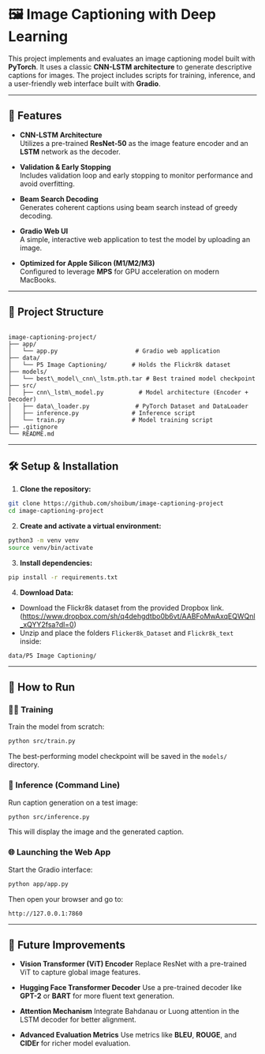 # 🖼️ Image Captioning with Deep Learning

This project implements and evaluates an image captioning model built with **PyTorch**. It uses a classic **CNN-LSTM architecture** to generate descriptive captions for images. The project includes scripts for training, inference, and a user-friendly web interface built with **Gradio**.

---

## 🚀 Features

- **CNN-LSTM Architecture**  
  Utilizes a pre-trained **ResNet-50** as the image feature encoder and an **LSTM** network as the decoder.

- **Validation & Early Stopping**  
  Includes validation loop and early stopping to monitor performance and avoid overfitting.

- **Beam Search Decoding**  
  Generates coherent captions using beam search instead of greedy decoding.

- **Gradio Web UI**  
  A simple, interactive web application to test the model by uploading an image.

- **Optimized for Apple Silicon (M1/M2/M3)**  
  Configured to leverage **MPS** for GPU acceleration on modern MacBooks.

---

## 📁 Project Structure

```

image-captioning-project/
├── app/
│   └── app.py                      # Gradio web application
├── data/
│   └── P5 Image Captioning/       # Holds the Flickr8k dataset
├── models/
│   └── best\_model\_cnn\_lstm.pth.tar # Best trained model checkpoint
├── src/
│   ├── cnn\_lstm\_model.py          # Model architecture (Encoder + Decoder)
│   ├── data\_loader.py             # PyTorch Dataset and DataLoader
│   ├── inference.py               # Inference script
│   └── train.py                   # Model training script
├── .gitignore
└── README.md

````

---

## 🛠️ Setup & Installation

1. **Clone the repository:**
```bash
git clone https://github.com/shoibum/image-captioning-project
cd image-captioning-project
````

2. **Create and activate a virtual environment:**

```bash
python3 -m venv venv
source venv/bin/activate
```

3. **Install dependencies:**

```bash
pip install -r requirements.txt
```

4. **Download Data:**

* Download the Flickr8k dataset from the provided Dropbox link.(https://www.dropbox.com/sh/q4dehgdtbo0b6vt/AABFoMwAxqEQWQnl_xQYY2fsa?dl=0)
* Unzip and place the folders `Flicker8k_Dataset` and `Flickr8k_text` inside:

```
data/P5 Image Captioning/
```

---

## 🧪 How to Run

### 🏋️‍♀️ Training

Train the model from scratch:

```bash
python src/train.py
```

The best-performing model checkpoint will be saved in the `models/` directory.

### 🧾 Inference (Command Line)

Run caption generation on a test image:

```bash
python src/inference.py
```

This will display the image and the generated caption.

### 🌐 Launching the Web App

Start the Gradio interface:

```bash
python app/app.py
```

Then open your browser and go to:

```
http://127.0.0.1:7860
```

---

## 🔮 Future Improvements

* **Vision Transformer (ViT) Encoder**
  Replace ResNet with a pre-trained ViT to capture global image features.

* **Hugging Face Transformer Decoder**
  Use a pre-trained decoder like **GPT-2** or **BART** for more fluent text generation.

* **Attention Mechanism**
  Integrate Bahdanau or Luong attention in the LSTM decoder for better alignment.

* **Advanced Evaluation Metrics**
  Use metrics like **BLEU**, **ROUGE**, and **CIDEr** for richer model evaluation.
